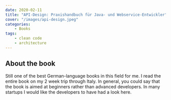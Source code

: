 ```yaml
---
date: 2020-02-11
title: "API-Design: Praxishandbuch für Java- und Webservice-Entwickler"
cover: "/images/api-design.jpeg"
categories:
    - Books
tags:
    - clean code
    - architecture
---
```


## About the book

Still one of the best German-language books in this field for me. I read the entire book on my 2 week trip through Italy. In general, you could say that the book is aimed at beginners rather than advanced developers. In many startups I would like the developers to have had a look here.
